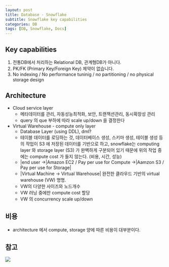 ```yaml
---
layout: post
title: Database - Snowflake
subtitle: Snowflake key capabilities
categories: DB
tags: [DB, Snowflake, Docs]
---
```


## Key capabilities
1. 전통DB에서 처리하는 Relational DB, 관계형DB가 아니다.
2. PK/FK (Primary Key/Foreign Key) 제약이 없습니다.
2. No indexing / No performance tuninig / no partitioning / no physical storage design

## Architecture
- Cloud service layer
	- 메타데이터를 관리, 자동성능최적화, 보안, 트랜잭션관리, 동시확장성 관리
	- query 의 que 부하에 따라 scale up/down 을 결정한다
- Virtual Warehouse - compute only layer
	- Database Layer (using DDL), dml?
	- 테이블 데이터를 로딩하는 것, 데이터베이스 생성, 스키마 생성, 테이블 생성 등의 작업이 S3 에 저장된 데이터를 기반으로 하고, snowflake는 computing layer 와 storage layer (S3) 가 완벽하게 구분되어 있기 때문에 위의 작업 중에는 compute cost 가 들지 않는다. (비용, 시간, 성능)
	- |end user ->|Amazon EC2 / Pay per use for Compute ->|Aamzon S3 / Pay per use for Storage|
	- |Virtual Machine -> Virtual Warehouse| 완전한 클라우드 기반의 virtual warehouse (VW) 명명. 
	- VW의 다양한 사이즈와 노드개수
	- VW 러닝 중에만 compute cost 할당
	- VW 의 concurrency scale up/down 

## 비용
- architecture 에서 compute, storage 양에 따른 비용이 대부분이다.


## 참고
![](//www.youtube.com/watch?v=dxrEHqMFUWI)